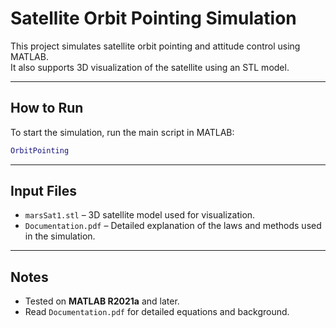 # Satellite Orbit Pointing Simulation

This project simulates satellite orbit pointing and attitude control using MATLAB.  
It also supports 3D visualization of the satellite using an STL model.

---

## How to Run

To start the simulation, run the main script in MATLAB:

```matlab
OrbitPointing
```

---

## Input Files

- `marsSat1.stl` – 3D satellite model used for visualization.  
- `Documentation.pdf` – Detailed explanation of the laws and methods used in the simulation.

---

## Notes

- Tested on **MATLAB R2021a** and later.  
- Read `Documentation.pdf` for detailed equations and background.  
